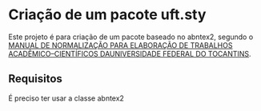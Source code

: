 # Criação de um pacote uft.sty

Este projeto é para criação de um pacote baseado no abntex2, segundo o [MANUAL DE NORMALIZAÇÃO PARA ELABORAÇÃO DE TRABALHOS ACADÊMICO–CIENTÍFICOS DAUNIVERSIDADE FEDERAL DO TOCANTINS](http://www.uft.edu.br/producaovegetal/doc/Normalizacao-Elaboracao-Trabalhos-UFT.pdf).

## Requisitos

É preciso ter usar a classe abntex2


